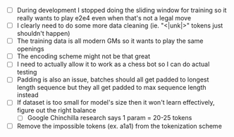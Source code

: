- [ ] During development I stopped doing the sliding window for training so it really wants to play e2e4 even when that's not a legal move
- [ ] I clearly need to do some more data cleaning (ie. "<|unk|>" tokens just shouldn't happen)
- [ ] The training data is all modern GMs so it wants to play the same openings
- [ ] The encoding scheme might not be that great
- [ ] I need to actually allow it to work as a chess bot so I can do actual testing
- [ ] Padding is also an issue, batches should all get padded to longest length sequence but they all get padded to max sequence length instead
- [ ] If dataset is too small for model's size then it won't learn effectively, figure out the right balance
    - [ ] Google Chinchilla research says 1 param = 20-25 tokens
- [ ] Remove the impossible tokens (ex. a1a1) from the tokenization scheme